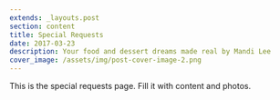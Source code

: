 ```yaml
---
extends: _layouts.post
section: content
title: Special Requests
date: 2017-03-23
description: Your food and dessert dreams made real by Mandi Lee
cover_image: /assets/img/post-cover-image-2.png
---
```


This is the special requests page. Fill it with content and photos.